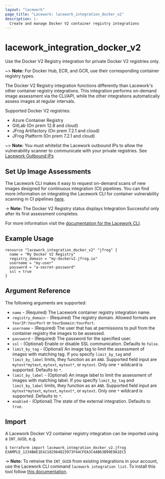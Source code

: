 ```yaml
---
layout: "lacework"
page_title: "Lacework: lacework_integration_docker_v2"
description: |-
  Create and manage Docker V2 container registry integrations
---
```


# lacework\_integration\_docker\_v2

Use the Docker V2 Registry integration for private Docker V2 registries only.

~> **Note:** For Docker Hub, ECR, and GCR, use their corresponding container registry types.

The Docker V2 Registry integration functions differently than Lacework's other container registry
integrations. This integration performs on-demand image assessment via the CLI/API, while the other
integrations automatically assess images at regular intervals.

Supported Docker V2 registries:

* Azure Container Registry
* GitLab (On prem 12.8 and cloud)
* JFrog Artifactory (On prem 7.2.1 and cloud)
* JFrog Platform (On prem 7.2.1 and cloud)

~> **Note:** You must whitelist the Lacework outbound IPs to allow the vulnerability scanner to communicate with your private registries. See [Lacework Outbound IPs](https://support.lacework.com/hc/en-us/articles/360052140433)

## Set Up Image Assessments

The Lacework CLI makes it easy to request on-demand scans of new images designed for continuous
integration (CI) pipelines. You can find more information on integrating the Lacework CLI for
container vulnerability scanning in CI pipelines [here](https://support.lacework.com/hc/en-us/articles/360052476154-Integrate-Lacework-APIs-with-Continuous-Integration-CI-Pipelines).

-> **Note:** The Docker V2 Registry status displays Integration Successful only after its first assessment completes. 

For more information visit the [documentation for the Lacework CLI](https://github.com/lacework/go-sdk/wiki/CLI-Documentation#container-vulnerability-assessments).

## Example Usage

```hcl
resource "lacework_integration_docker_v2" "jfrog" {
  name = "My Docker V2 Registry"
  registry_domain = "my-dockerv2.jfrog.io"
  username = "my-user"
  password = "a-secret-password"
  ssl = true
}
```

## Argument Reference

The following arguments are supported:

* `name` - (Required) The Lacework container registry integration name.
* `registry_domain` - (Required) The registry domain. Allowed formats are `YourIP:YourPort` or `YourDomain:YourPort`.
* `username` - (Required) The user that has at permissions to pull from the container registry the images to be assessed.
* `password` - (Required) The password for the specified user.
* `ssl` - (Optional) Enable or disable SSL communication. Defaults to `false`.
* `limit_by_tag` - (Optional) An image tag to limit the assessment of images with matching tag. If you specify `limit_by_tag` and `limit_by_label` limits, they function as an `AND`. Supported field input are `mytext*mytext`, `mytext`, `mytext*`, or `mytext`. Only one `*` wildcard is supported. Defaults to `*`.
* `limit_by_label` - (Optional) An image label to limit the assessment of images with matching label. If you specify `limit_by_tag` and `limit_by_label` limits, they function as an `AND`. Supported field input are `mytext*mytext`, `mytext`, `mytext*`, or `mytext`. Only one `*` wildcard is supported. Defaults to `*`.
* `enabled` - (Optional) The state of the external integration. Defaults to `true`.

## Import

A Lacework Docker V2 container registry integration can be imported using a `INT_GUID`, e.g.

```
$ terraform import lacework_integration_docker_v2.jfrog EXAMPLE_1234BAE1E42182964D23973F44CFEA3C4AB63B99E9A1EC5
```
-> **Note:** To retreive the `INT_GUID` from existing integrations in your account, use the
	Lacework CLI command `lacework integration list`. To install this tool follow
	[this documentation](https://github.com/lacework/go-sdk/wiki/CLI-Documentation#installation).
